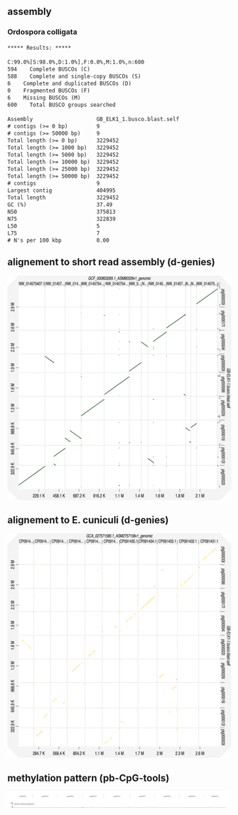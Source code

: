 ## assembly

### Ordospora colligata

    ***** Results: *****

    C:99.0%[S:98.0%,D:1.0%],F:0.0%,M:1.0%,n:600       
    594    Complete BUSCOs (C)               
    588    Complete and single-copy BUSCOs (S)       
    6    Complete and duplicated BUSCOs (D)       
    0    Fragmented BUSCOs (F)               
    6    Missing BUSCOs (M)               
    600    Total BUSCO groups searched

    Assembly                    GB_ELK1_1.busco.blast.self
    # contigs (>= 0 bp)         9                         
    # contigs (>= 50000 bp)     9                         
    Total length (>= 0 bp)      3229452                   
    Total length (>= 1000 bp)   3229452                   
    Total length (>= 5000 bp)   3229452                   
    Total length (>= 10000 bp)  3229452                   
    Total length (>= 25000 bp)  3229452                   
    Total length (>= 50000 bp)  3229452                   
    # contigs                   9                         
    Largest contig              404995                    
    Total length                3229452                   
    GC (%)                      37.49                     
    N50                         375813                    
    N75                         322839                    
    L50                         5                         
    L75                         7                         
    # N's per 100 kbp           0.00     


## alignement to short read assembly (d-genies)

![dotplot](map_GB-ELK1-1.busco.blast.self_to_GCF_000803265.1_ASM80326v1_genomic.png)

## alignement to E. cuniculi (d-genies)

![dotplot](map_GB-ELK1-1.busco.blast.self_to_GCA_027571585.1_ASM2757158v1_genomic.png)

## methylation pattern (pb-CpG-tools)

![methylation](igv-app.svg)
